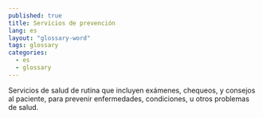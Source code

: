 ```yaml
---
published: true
title: Servicios de prevención
lang: es
layout: "glossary-word"
tags: glossary
categories:
  - es
  - glossary
---
```


Servicios de salud de rutina que incluyen exámenes, chequeos, y consejos al paciente, para prevenir enfermedades, condiciones, u otros problemas de salud.
